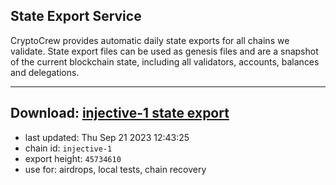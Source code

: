 ## State Export Service
CryptoCrew provides automatic daily state exports for all chains we validate. State export files can be used as genesis files and are a snapshot of the current blockchain state, including all validators, accounts, balances and delegations.

---
**Download: [injective-1 state export](https://dl.ccvalidators.com/SERVICE/injective/injective-1_export_45734610.json)**
---

- last updated: Thu Sep 21 2023 12:43:25
- chain id: `injective-1`
- export height: `45734610`
- use for: airdrops, local tests, chain recovery
